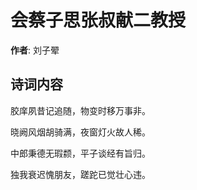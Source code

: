 # 会蔡子思张叔献二教授

**作者**: 刘子翚

## 诗词内容

胶庠夙昔记追随，物变时移万事非。

晓阙风烟胡骑满，夜窗灯火故人稀。

中郎秉德无瑕颣，平子谈经有旨归。

独我衰迟愧朋友，蹉跎已觉壮心违。

